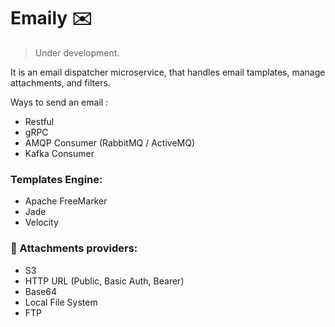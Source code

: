 # Emaily ✉️

>  Under development.

It is an email dispatcher microservice, that handles email tamplates, manage attachments, and filters.

Ways to send an email :

- Restful
- gRPC
- AMQP Consumer (RabbitMQ / ActiveMQ)
- Kafka Consumer


### Templates Engine:

 - Apache FreeMarker
 - Jade
 - Velocity


### :file_folder: Attachments providers:

- S3
- HTTP URL (Public, Basic Auth, Bearer)
- Base64
- Local File System
- FTP

